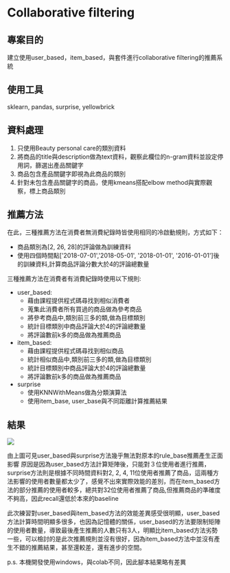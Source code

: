 # Collaborative filtering

## 專案目的
建立使用user_based，item_based，與套件進行collaborative filtering的推薦系統

## 使用工具
sklearn, pandas, surprise, yellowbrick

## 資料處理

1. 只使用Beauty personal care的類別資料
2. 將商品的title與description做為text資料，觀察此欄位的n-gram資料並設定停用詞，篩選出產品關鍵字
3. 商品包含產品關鍵字即視為此商品的類別
4. 針對未包含產品關鍵字的商品，使用kmeans搭配elbow method與實際觀察，標上商品類別
## 推薦方法
在此，三種推薦方法在消費者無消費紀錄時皆使用相同的冷啟動規則，方式如下：
* 商品類別為[2, 26, 28]的評論做為訓練資料
* 使用四個時間點['2018-07-01','2018-05-01', '2018-01-01', '2016-01-01']後的訓練資料,計算商品評論分數大於4的評論總數量

三種推薦方法在消費者有消費紀錄時使用以下規則:
* user_based:
    * 藉由課程提供程式碼尋找到相似消費者
    * 蒐集此消費者所有買過的商品做為參考商品
    * 將參考商品中,類別前三多的類,做為目標類別
    * 統計目標類別中商品評論大於4的評論總數量
    * 將評論數前k多的商品做為推薦商品
* item_based:
    * 藉由課程提供程式碼尋找到相似商品
    * 統計相似商品中,類別前三多的類,做為目標類別
    * 統計目標類別中商品評論大於4的評論總數量
    * 將評論數前k多的商品做為推薦商品
* surprise
    * 使用KNNWithMeans做為分類演算法
    * 使用item_base, user_base與不同距離計算推薦結果
## 結果

![](https://i.imgur.com/Disc5Ev.png)

由上圖可見user_based與surprise方法幾乎無法對原本的rule_base推薦產生正面影響
原因是因為user_based方法計算矩陣後，只能對３位使用者進行推薦，surprise方法則是根據不同時間資料對2, 2, 4, 11位使用者推薦了商品，這兩種方法影響的使用者數量都太少了，感覺不出來實際效能的差別，而在item_based方法的部分推薦的使用者較多，總共對32位使用者推薦了商品,但推薦商品的準確度不夠高，因此recall還低於本來的baseline

此次練習對user_based與item_based方法的效能差異感受很明顯，user_based方法計算時間明顯多很多，也因為記憶體的關係，user_based的方法要限制矩陣的使用者數量，導致最後產生推薦的人數只有3人，明顯比item_based方法劣勢一些，可以檢討的是此次推薦規則並沒有很好，因為item_based方法中並沒有產生不錯的推薦結果，甚至還較差，還有進步的空間。

p.s. 本機開發使用windows，與colab不同，因此腳本結果略有差異
